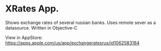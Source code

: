 # XRates App.
Shows exchange rates of several russian banks.
Uses remote sever as a datasource.
Written in Objective-C

View in AppStore: https://apps.apple.com/us/app/exchangeratesrus/id1062583184

